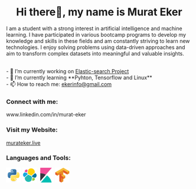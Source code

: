 <h1 align="center">Hi there👋, my name is Murat Eker</h1>

<p>I am a student with a strong interest in artificial intelligence and machine learning. I have participated in various bootcamp programs to develop my knowledge and skills in these fields and am constantly striving to learn new technologies. I enjoy solving problems using data-driven approaches and aim to transform complex datasets into meaningful and valuable insights.</p>
<br>
- 🔭 I’m currently working on <a href="https://github.com/muriarty1893/the-elastic-project">Elastic-search Project</a>
<br>
- 🌱 I’m currently learning **Pyhton, Tensorflow and Linux**
<br>
- 📫 How to reach me: <a href = "mailto:ekerinfo@gmail.com">ekerinfo@gmail.com</a>
<br>
</div><h3 align="left">Connect with me:</h3>
<p align="left">
www.linkedin.com/in/murat-eker <br>
</p>
<h3 align="left">Visit my Website:</h3>
<p align="left">
<a href="https://murateker.live/">murateker.live</a>
</p>
<h3 align="left">Languages and Tools:</h3>
<p align="left">
<img src="https://raw.githubusercontent.com/teamedwardforever/Readme-Generator/71f25dd8b98329b168142a6b782a107b75eab178/svg/Skills/Languages/python-original.svg" alt="Python" width="40" height="40"/>
<img src="https://raw.githubusercontent.com/teamedwardforever/Readme-Generator/71f25dd8b98329b168142a6b782a107b75eab178/svg/Skills/Database/elastic-icon.svg" alt="ElasticSearch" width="40" height="40"/>
<img src="https://raw.githubusercontent.com/teamedwardforever/Readme-Generator/71f25dd8b98329b168142a6b782a107b75eab178/svg/Skills/Visualization/elasticco_kibana-icon.svg" alt="Kibana" width="40" height="40"/>
<img src="https://raw.githubusercontent.com/teamedwardforever/Readme-Generator/71f25dd8b98329b168142a6b782a107b75eab178/svg/Skills/ML/tensorflow-icon.svg" alt="Tensorflow" width="40" height="40"/>
</p>

